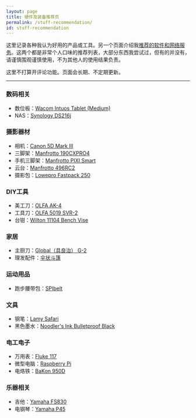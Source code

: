 ```yaml
---
layout: page
title: 硬件及装备推荐页
permalink: /stuff-recommendation/
id: stuff-recommendation
---
```


这里记录各种我认为好用的产品或工具。另一个页面介绍我[推荐的软件和网络服务](/software-recommendation/)。这两个都是非常个人口味的推荐列表，大部分东西我尝试过，但有的并没有，请谨慎围观谨慎使用，不为其他人的使用结果负责。

这里不打算开评论功能。页面会长期、不定期更新。

------

### 数码相关

- 数位板：[Wacom Intuos Tablet (Medium)](https://www.wacom.com/en-us/store/pen-tablets/intuos-art-black-medium)
- NAS：[Synology DS216j](http://a.co/jc7u0rh)

### 摄影器材

- 相机：[Canon 5D Mark III](http://shop.usa.canon.com/shop/en/catalog/eos-5d-mark-iii-body)
- 三脚架：[Manfrotto 190CXPRO4](http://www.bhphotovideo.com/c/product/1010693-REG/manfrotto_mt190cxpro4_190cxpro4_carbon_fiber_tripod.html)
- 手机三脚架：[Manfrotto PIXI Smart](http://a.co/22l8eeD)
- 云台：[Manfrotto 496RC2](http://www.bhphotovideo.com/c/product/660321-REG/Manfrotto_496RC2_496RC2_Compact_Ball_Head.html)
- 摄影包：[Lowepro Fastpack 250](http://store.lowepro.com/fastpack-250)

### DIY工具

- 美工刀：[OLFA AK-4](http://www.olfa.com/cushion-grip-knife-%28ak-4%29/9164.html)
- 工具刀：[OLFA 5019 SVR-2](http://www.olfa.com/stainless-steel-body-auto-lock-utility-knife-with-blade-snapper-%28svr-2%29/5019.html)
- 台钳：[Wilton 11104 Bench Vise](http://a.co/9dlypx9)

### 家居

- 主厨刀：[Global（具良治） G-2](http://global-knife.com/products/global_g/)
- 理发配件：[伞状斗篷](http://amzn.com/B00PDCAT8S)

### 运动用品

- 跑步腰带包：[SPIbelt](https://spibelt.com/shop/spibelt/large-pocket-spibelt/)

### 文具

- 钢笔：[Lamy Safari](http://www.lamyusa.com/lamy_fountain_L14_safari.php)
- 黑色墨水：[Noodler's Ink Bulletproof Black](http://www.pentorium.com/2013/03/09/ink-review-noodlers-bulletproof-black/)

### 电工电子

- 万用表：[Fluke 117](http://en-us.fluke.com/products/digital-multimeters/fluke-117-digital-multimeter.html)
- 微型电脑：[Raspberry Pi](https://www.raspberrypi.org/)
- 电烙铁：[BaKon 950D](https://s.taobao.com/search?q=bakon+950d&imgfile=&commend=all&ssid=s5-e&search_type=item&sourceId=tb.index&spm=a21bo.7724922.8452-taobao-item.1&ie=utf8&initiative_id=tbindexz_20160115)

### 乐器相关

- 吉他：[Yamaha FS830](http://a.co/0SAQbbn)
- 电钢琴：[Yamaha P45](http://a.co/dKxNdjb)
